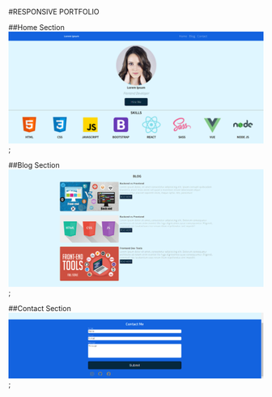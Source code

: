 #RESPONSIVE PORTFOLIO


##Home Section
![resim1](view/1.png);

##Blog Section
![resim2](view/2.png);

##Contact Section
![resim3](view/3.png);
